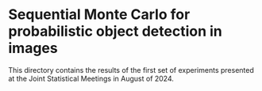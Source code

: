 # Sequential Monte Carlo for probabilistic object detection in images

This directory contains the results of the first set of experiments presented at the Joint Statistical Meetings in August of 2024.
